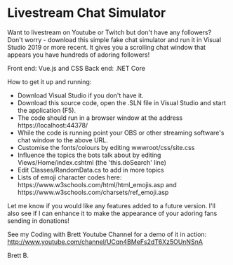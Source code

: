 Livestream Chat Simulator
=========================

Want to livestream on Youtube or Twitch but don't have any followers? Don't worry - download this simple fake chat simulator
and run it in Visual Studio 2019 or more recent. It gives you a scrolling chat window that appears you have hundreds of adoring followers!

Front end: Vue.js and CSS
Back end: .NET Core

How to get it up and running:

<ul>
<li>Download Visual Studio if you don't have it.</li>
<li>Download this source code, open the .SLN file in Visual Studio and start the application (F5).</li>
<li>The code should run in a browser window at the address https://localhost:44378/</li>
<li>While the code is running point your OBS or other streaming software's chat window to the above URL.</li>
<li>Customise the fonts/colours by editing wwwroot/css/site.css</li>
<li>Influence the topics the bots talk about by editing Views/Home/index.cshtml (the 'this.doSearch' line)</li>
<li>Edit Classes/RandomData.cs to add in more topics</li>
<li>Lists of emoji character codes here: https://www.w3schools.com/html/html_emojis.asp and https://www.w3schools.com/charsets/ref_emoji.asp</li>
</ul>

Let me know if you would like any features added to a future version.
I'll also see if I can enhance it to make the appearance of your adoring fans sending in donations!

See my Coding with Brett Youtube Channel for a demo of it in action: <a href="http://www.youtube.com/channel/UCqn4BMeFs2dT6Xz5OUnNSnA">http://www.youtube.com/channel/UCqn4BMeFs2dT6Xz5OUnNSnA</a>

Brett B.
